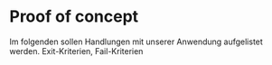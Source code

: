 # Proof of concept

Im folgenden sollen Handlungen mit unserer Anwendung aufgelistet werden. Exit-Kriterien, Fail-Kriterien

<!-- ## Beschreibung

Um einen Fehler aufgrund falscher Übergabeparameter auszuschließen, musste eine Funktion aufgestellt werden, welche diese auf Gültigkeit überprüft. Daher nutzen wir ein `JSON-Objekt`, welches alle Länder mitsamt ihrer Städte beinhaltet.

Das Objekt sieht wie folgt aus:

```JSON
{
	"China": [
		"Guangzhou",
		"Fuzhou",
		"Beijing",
		"Baotou",
		"Hohhot",
		"Guiyang",
		"Yinchuan",
		"Nanjing",
		"Changzhou",
		"Chuzhou",
		"Hefei",
		"Jinan",
		"Qingdao",
		"Harbin",
		"Zhaodong",
		"Taiyuan",
		"Xi'an",
		"Xianyang",
		"Shenzhen",
        ...
    ],
    ...
}
```

Die Funktion, die überprüft, ob die angegebene Stadt im angegebenen Land liegt, sieht wie folgt aus:

```Javascript
const countries = require('../json/citiesOfCountries.json');

async function isCityInCountry(city, country) {
	return countries[country].includes(city);
}
``` -->











































<!-- <br>

In the following some points of intersection will be shown.

<br>

## CovidAPI

```console

    localhost:3000/covid?country=<param>

```

<br>

## PlacesAPI

```console

    localhost:3000/poi?lat=<param>&lon=<param>

```

<br>

## WeatherAPI

```console

    localhost:3000/weather?lat=<param>&lon=<param>&start=<YEAR-MONTH-DAY>&end=<YEAR-MONTH-DAY>

```

<br>

## GeoCodeAPI

```console

    localhost:3000/geocode?city=<param>

```

<br>

## Reverse GeoCodeAPI

```console

    localhost:3000/reversegeocode?lat=<param>&lon=<param>

``` -->